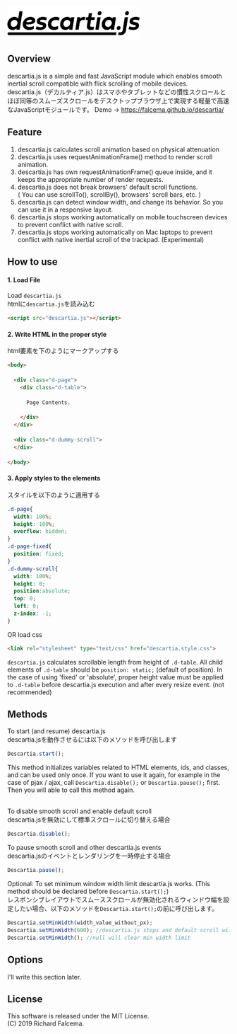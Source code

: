 <img src="images/descartia_logo_mini.png" width="300" alt="descartia.js">

## Overview
descartia.js is a simple and fast JavaScript module which enables smooth inertial scroll compatible with flick scrolling of mobile devices.  
descartia.js（デカルティア.js）はスマホやタブレットなどの慣性スクロールとほぼ同等のスムーズスクロールをデスクトップブラウザ上で実現する軽量で高速なJavaScriptモジュールです。
Demo → https://falcema.github.io/descartia/

## Feature
1. descartia.js calculates scroll animation based on physical attenuation
2. descartia.js uses requestAnimationFrame() method to render scroll animation.
3. descartia.js has own requestAnimationFrame() queue inside, and it keeps the appropriate number of render requests.
3. descartia.js does not break browsers' default scroll functions.  
( You can use scrollTo(), scrollBy(), browsers' scroll bars, etc. )
4. descartia.js can detect window width, and change its behavior. So you can use it in a responsive layout.
5. descartia.js stops working automatically on mobile touchscreen devices to prevent conflict with native scroll.
6. descartia.js stops working automatically on Mac laptops to prevent conflict with native inertial scroll of the trackpad. (Experimental)


## How to use
#### 1. Load File
Load `descartia.js`  
htmlに`descartia.js`を読み込む
```html
<script src="descartia.js"></script>
```  
#### 2. Write HTML in the proper style
html要素を下のようにマークアップする
```html
<body>

  <div class="d-page">
    <div class="d-table">

      Page Contents.

    </div>
  </div>

  <div class="d-dummy-scroll">
  </div>

</body>
```  
#### 3. Apply styles to the elements
スタイルを以下のように適用する
```css
.d-page{
  width: 100%;
  height: 100%;
  overflow: hidden;
}
.d-page-fixed{
  position: fixed;
}
.d-dummy-scroll{
  width: 100%;
  height: 0;
  position:absolute;
  top: 0;
  left: 0;
  z-index: -1;
}
```
OR load css

```html
<link rel="stylesheet" type="text/css" href="descartia.style.css">
```
`descartia.js` calculates scrollable length from height of `.d-table`. All child elements of `.d-table` should be `position: static;` (default of position). In the case of using 'fixed' or 'absolute', proper height value must be applied to `.d-table` before descartia.js execution and after every resize event. (not recommended)



## Methods
To start (and resume) descartia.js  
descartia.jsを動作させるには以下のメソッドを呼び出します

```javascript
Descartia.start();
```  
This method initializes variables related to HTML elements, ids, and classes, and
can be used only once. If you want to use it again, for example in the case of pjax / ajax, call `Descartia.disable();` or `Descartia.pause();` first. Then you will able to call this method again.
<br>
<br>

To disable smooth scroll and enable default scroll  
descartia.jsを無効にして標準スクロールに切り替える場合
```javascript
Descartia.disable();
```
To pause smooth scroll and other descartia.js events  
descartia.jsのイベントとレンダリングを一時停止する場合
```javascript
Descartia.pause();
```
Optional: To set minimum window width limit descartia.js works. (This method should be declared before `Descartia.start();`)<br>
レスポンシブレイアウトでスムーススクロールが無効化されるウィンドウ幅を設定したい場合、以下のメソッドを`Descartia.start();`の前に呼び出します。
```javascript
Descartia.setMinWidth(width_value_without_px);
Descartia.setMinWidth(600); //descartia.js stops and default scroll will be enabled if width <= 600
Descartia.setMinWidth(); //null will clear min width limit
```
## Options
I'll write this section later.
## License
This software is released under the MIT License.  
(C) 2019 Richard Falcema.
